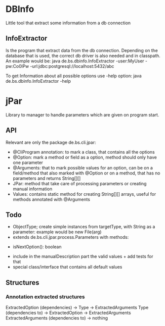 # DBInfo
Little tool that extract some information from a db connection


## InfoExtractor

Is the program that extract data from the db connection. Depending on the database that is used, the 
correct db driver is also needed and in classpath. An example would be:
java de.bs.dbinfo.InfoExtractor -user:MyUser -pw:Co0lPw -url:jdbc:postgresql://localhost:5432/abc

To get Information about all possible options use -help option:
java de.bs.dbinfo.InfoExtractor -help


# jPar
Library to manager to handle parameters which are given on program start.

## API

Relevant are only the package de.bs.cli.jpar:

- @CliProgram annotation: to mark a class, that contains all the options
- @Option: mark a method or field as a option, method should only have one parameter
- @Arguments: that to mark possible values for an option, can be on a field/method that also marked with @Option or on a method, that has no parameters and returns String\[][]
- JPar: method that take care of processing parameters or creating manual information
- Values: contains static method for creating String\[][] arrays, useful for methods annotated with @Arguments

## Todo
- ObjectType; create simple instances from targetType, with String as a parameter: example would be new File(arg)
- extends de.bs.cli.jpar.process.Parameters with methods:
 * isNextOption(): boolean
- include in the manualDescription part the valid values + add tests for that
- special class/interface that contains all default values

## Structures

### Annotation extracted structures

ExtractedOption (dependencies)
	-> Type
	-> ExtractedArguments
Type (dependencies to)
	-> ExtractedOption
	-> ExtractedArguments
ExtractedArguments (dependencies to)
	-> nothing


